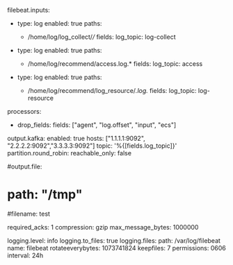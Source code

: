 filebeat.inputs:
  - type: log
    enabled: true
    paths:
      - /home/log/log_collect/*/*
    fields:
      log_topic: log-collect

  - type: log
    enabled: true
    paths:
      - /home/log/recommend/access.log.*
    fields:
      log_topic: access

  - type: log
    enabled: true
    paths:
      - /home/log/recommend/log_resource/*.log.*
    fields:
      log_topic: log-resource

processors:
  - drop_fields:
      fields: ["agent", "log.offset", "input", "ecs"]
  
output.kafka:
  enabled: true
  hosts: ["1.1.1.1:9092", "2.2.2.2:9092","3.3.3.3:9092"]
  topic: '%{[fields.log_topic]}'
  partition.round_robin:
    reachable_only: false
    
#output.file:
 # path: "/tmp"
  #filename: test     

  required_acks: 1
  compression: gzip
  max_message_bytes: 1000000

logging.level: info
logging.to_files: true
logging.files:
  path: /var/log/filebeat
  name: filebeat
  rotateeverybytes: 1073741824
  keepfiles: 7
  permissions: 0606
  interval: 24h
 
